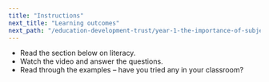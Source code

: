 ```yaml
---
title: "Instructions"
next_title: "Learning outcomes"
next_path: "/education-development-trust/year-1-the-importance-of-subject-and-curriculum-knowledge/spring-week-3-ect-learning-outcomes"
---
```




- Read the section below on literacy.
- Watch the video and answer the questions.
- Read through the examples – have you tried any in your classroom?

